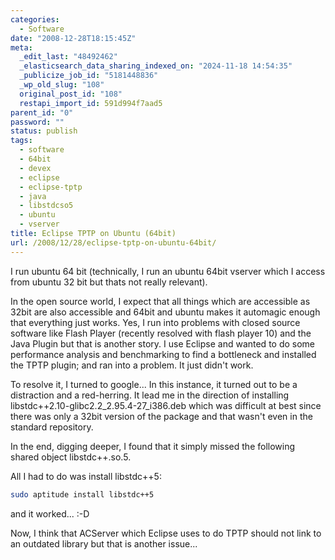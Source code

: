 ```yaml
---
categories:
  - Software
date: "2008-12-28T18:15:45Z"
meta:
  _edit_last: "48492462"
  _elasticsearch_data_sharing_indexed_on: "2024-11-18 14:54:35"
  _publicize_job_id: "5181448836"
  _wp_old_slug: "108"
  original_post_id: "108"
  restapi_import_id: 591d994f7aad5
parent_id: "0"
password: ""
status: publish
tags:
  - software
  - 64bit
  - devex
  - eclipse
  - eclipse-tptp
  - java
  - libstdcso5
  - ubuntu
  - vserver
title: Eclipse TPTP on Ubuntu (64bit)
url: /2008/12/28/eclipse-tptp-on-ubuntu-64bit/
---
```


I run ubuntu 64 bit (technically, I run an ubuntu 64bit vserver which I access
from ubuntu 32 bit but thats not really relevant).

In the open source world, I expect that all things which are accessible as 32bit
are also accessible and 64bit and ubuntu makes it automagic enough that
everything just works. Yes, I run into problems with closed source software like
Flash Player (recently resolved with flash player 10) and the Java Plugin but
that is another story. I use Eclipse and wanted to do some performance analysis
and benchmarking to find a bottleneck and installed the TPTP plugin; and ran
into a problem. It just didn't work.

To resolve it, I turned to google... In this instance, it turned out to be a
distraction and a red-herring. It lead me in the direction of installing
libstdc++2.10-glibc2.2_2.95.4-27_i386.deb which was difficult at best since
there was only a 32bit version of the package and that wasn't even in the
standard repository.

In the end, digging deeper, I found that it simply missed the following shared
object libstdc++.so.5.

All I had to do was install libstdc++5:

```bash
sudo aptitude install libstdc++5
```

and it worked... :-D

Now, I think that ACServer which Eclipse uses to do TPTP should not link to an
outdated library but that is another issue...
